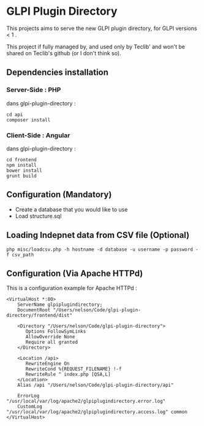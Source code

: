 # GLPI Plugin Directory

This projects aims to serve the new GLPI plugin directory,
for GLPI versions < 1 .

This project if fully managed by, and used only by Teclib'
and won't be shared on Teclib's github (or I don't think so).

## Dependencies installation

### Server-Side : PHP
dans glpi-plugin-directory :
```
cd api
composer install
```

### Client-Side : Angular
dans glpi-plugin-directory :
```
cd frontend
npm install
bower install
grunt build
```

## Configuration (Mandatory)

 + Create a database that you would like to use
 + Load structure.sql

## Loading Indepnet data from CSV file (Optional)

```
php misc/loadcsv.php -h hostname -d database -u username -p password -f csv_path
```

## Configuration (Via Apache HTTPd)

This is a configuration example for Apache HTTPd :

```
<VirtualHost *:80>
    ServerName glpiplugindirectory;
    DocumentRoot "/Users/nelson/Code/glpi-plugin-directory/frontend/dist"

    <Directory "/Users/nelson/Code/glpi-plugin-directory">
       Options FollowSymLinks
       AllowOverride None
       Require all granted
    </Directory>

    <Location /api>
       RewriteEngine On
       RewriteCond %{REQUEST_FILENAME} !-f
       RewriteRule ^ index.php [QSA,L]
    </Location>
    Alias /api "/Users/nelson/Code/glpi-plugin-directory/api"

    ErrorLog "/usr/local/var/log/apache2/glpiplugindirectory.error.log"
    CustomLog "/usr/local/var/log/apache2/glpiplugindirectory.access.log" common
</VirtualHost>
```